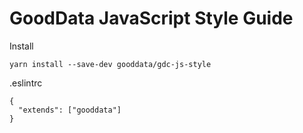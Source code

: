 # GoodData JavaScript Style Guide

Install

`yarn install --save-dev gooddata/gdc-js-style`

.eslintrc
```
{
  "extends": ["gooddata"]
}
```
